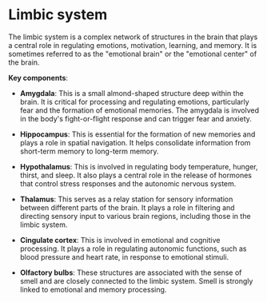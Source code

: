 # Limbic system

The limbic system is a complex network of structures in the brain that plays a central role in regulating emotions, motivation, learning, and memory. It is sometimes referred to as the "emotional brain" or the "emotional center" of the brain. 

**Key components**:

* **Amygdala**: This is a small almond-shaped structure deep within the brain. It is critical for processing and regulating emotions, particularly fear and the formation of emotional memories. The amygdala is involved in the body's fight-or-flight response and can trigger fear and anxiety.

* **Hippocampus**: This is essential for the formation of new memories and plays a role in spatial navigation. It helps consolidate information from short-term memory to long-term memory.

* **Hypothalamus**: This is involved in regulating body temperature, hunger, thirst, and sleep. It also plays a central role in the release of hormones that control stress responses and the autonomic nervous system.

* **Thalamus**: This serves as a relay station for sensory information between different parts of the brain. It plays a role in filtering and directing sensory input to various brain regions, including those in the limbic system.

* **Cingulate cortex**: This is involved in emotional and cognitive processing. It plays a role in regulating autonomic functions, such as blood pressure and heart rate, in response to emotional stimuli.

* **Olfactory bulbs**: These structures are associated with the sense of smell and are closely connected to the limbic system. Smell is strongly linked to emotional and memory processing.
